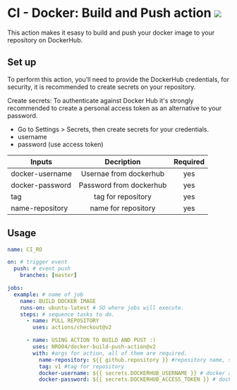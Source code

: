 # CI - Docker: Build and Push action <img src="https://img.shields.io/badge/Docker-2496ed?style=for-the-badge&logo=docker&logoColor=white">

This action makes it esasy to build and push your docker image to your repository on DockerHub.


## Set up 

To perform this action, you'll need to provide the DockerHub credentials, for security, it is recommended to create secrets on your repository.

Create secrets: 
To authenticate against Docker Hub it's strongly recommended to create a personal access token as an alternative to your password.
  - Go to Settings  >  Secrets, then create secrets for your credentials.
  - username
  - password (use access token)


| Inputs            |  Decription               | Required
| -------------     |:------------------:       | :-------------:|
| docker-username   | Usernae from dockerhub    | yes
| docker-password   | Password from dockerhub   | yes
| tag               | tag for repository        | yes
| name-repository   | name for repository       | yes




## Usage

```yaml
name: CI_RO

on: # trigger event
  push: # event push
    branches: [master]

jobs:
  example: # name of job
    name: BUILD DOCKER IMAGE
    runs-on: ubuntu-latest # SO where jobs will execute.
    steps: # sequence tasks to do.
      - name: PULL REPOSITORY
        uses: actions/checkout@v2

      - name: USING ACTION TO BUILD AND PUST :)
        uses: NRO04/docker-build-push-action@v2
        with: #args for action, all of them are required.
          name-repository: ${{ github.repository }} #repository name, specify what the repository will be called on dockerhub.
          tag: v1 #tag for repository
          docker-username: ${{ secrets.DOCKERHUB_USERNAME }} # docker account - username
          docker-password: ${{ secrets.DOCKERHUB_ACCESS_TOKEN }} # docker password, it should use access token
         
```
